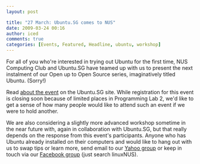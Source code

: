 ```yaml
---
layout: post

title: "27 March: Ubuntu.SG comes to NUS"
date: 2009-03-24 00:16
author: iced
comments: true
categories: [Events, Featured, Headline, ubuntu, workshop]
---
```

For all of you who're interested in trying out Ubuntu for the first time, NUS Computing Club and Ubuntu.SG have teamed up with us to present the next instalment of our Open up to Open Source series, imaginatively titled Ubuntu. (Sorry!)

Read <a href = "http://ubuntu.sg/UbuntuWorkshop_NUS">about the event</a> on the Ubuntu.SG site. While registration for this event is closing soon because of limited places in  Programming Lab 2, we'd like to get a sense of how many people would like to attend such an event if we were to hold another.

We are also considering a slightly more advanced workshop sometime in the near future with, again in collaboration with Ubuntu.SG,  but that really depends on the response from this event's participants. Anyone who has Ubuntu already installed on their computers and would like to hang out with us to swap tips or learn more, send email to our <a href = "mailto:linuxnus@yahoogroups.com?subject=Ubuntu">Yahoo group</a> or keep in touch via our <a href = "http://www.facebook.com/group.php?gid=4901204841">Facebook group</a> (just search linuxNUS).
